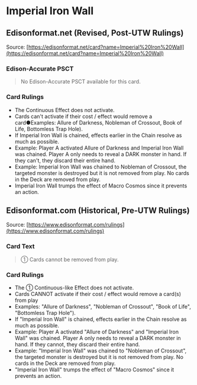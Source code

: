# Imperial Iron Wall

## Edisonformat.net (Revised, Post-UTW Rulings)

Source: [https://edisonformat.net/card?name=Imperial%20Iron%20Wall](https://edisonformat.net/card?name=Imperial%20Iron%20Wall)

### Edison-Accurate PSCT

> No Edison-Accurate PSCT available for this card.

### Card Rulings

*   The Continuous Effect does not activate.
*   Cards can't activate if their cost / effect would remove a card●Examples: Allure of Darkness, Nobleman of Crossout, Book of Life, Bottomless Trap Hole).
*   If Imperial Iron Wall is chained, effects earlier in the Chain resolve as much as possible.
*   Example: Player A activated Allure of Darkness and Imperial Iron Wall was chained. Player A only needs to reveal a DARK monster in hand. If they can't, they discard their entire hand.
*   Example: Imperial Iron Wall was chained to Nobleman of Crossout, the targeted monster is destroyed but it is not removed from play. No cards in the Deck are removed from play.
*   Imperial Iron Wall trumps the effect of Macro Cosmos since it prevents an action.


## Edisonformat.com (Historical, Pre-UTW Rulings)

Source: [https://www.edisonformat.com/rulings](https://www.edisonformat.com/rulings)

### Card Text

> ① Cards cannot be removed from play.

### Card Rulings

*   The ① Continuous-like Effect does not activate.
*   Cards CANNOT activate if their cost / effect would remove a card(s) from play
*   Examples: "Allure of Darkness", "Nobleman of Crossout", "Book of Life", "Bottomless Trap Hole").
*   If "Imperial Iron Wall" is chained, effects earlier in the Chain resolve as much as possible.
*   Example: Player A activated "Allure of Darkness" and "Imperial Iron Wall" was chained. Player A only needs to reveal a DARK monster in hand. If they cannot, they discard their entire hand.
*   Example: "Imperial Iron Wall" was chained to "Nobleman of Crossout", the targeted monster is destroyed but it is not removed from play. No cards in the Deck are removed from play.
*   "Imperial Iron Wall" trumps the effect of "Macro Cosmos" since it prevents an action.


